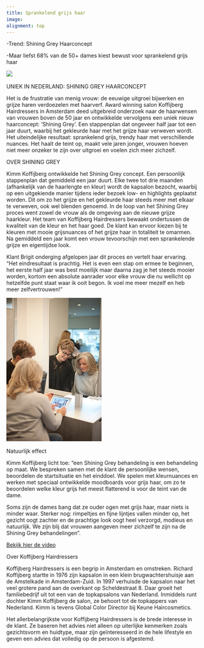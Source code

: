 ```yaml
---
title: Sprankelend grijs haar
image:
alignment: top
---
```



-Trend: Shining Grey Haarconcept

-Maar liefst 68% van de 50+ dames kiest bewust voor sprankelend grijs haar

![](/uploads/versions/shining-grey-3---x----5760-3240x---.jpg)

UNIEK IN NEDERLAND: SHINING GREY HAARCONCEPT

Het is de frustratie van menig vrouw: de eeuwige uitgroei bijwerken en grijze haren verdoezelen met haarverf. Award winning salon Koffijberg Hairdressers in Amsterdam deed uitgebreid onderzoek naar de haarwensen van vrouwen boven de 50 jaar en ontwikkelde vervolgens een uniek nieuw haarconcept: ‘Shining Grey’. Een stappenplan dat ongeveer half jaar tot een jaar duurt, waarbij het gekleurde haar met het grijze haar verweven wordt. Het uiteindelijke resultaat: sprankelend grijs, trendy haar met verschillende nuances. Het haalt de teint op, maakt vele jaren jonger, vrouwen hoeven niet meer onzeker te zijn over uitgroei en voelen zich meer zichzelf.

OVER SHINING GREY

Kimm Koffijberg ontwikkelde het Shining Grey concept. Een persoonlijk stappenplan dat gemiddeld een jaar duurt. Elke twee tot drie maanden (afhankelijk van de haarlengte en kleur) wordt de kapsalon bezocht, waarbij op een uitgekiende manier tijdens ieder bezoek low- en highlights geplaatst worden. Dit om zo het grijze en het gekleurde haar steeds meer met elkaar te verweven, ook wel blenden genoemd. In de loop van het Shining Grey proces went zowel de vrouw als de omgeving aan de nieuwe grijze haarkleur. Het team van Koffijberg Hairdressers bewaakt ondertussen de kwaliteit van de kleur en het haar goed. De klant kan ervoor kiezen bij te kleuren met mooie grijsnuances of het grijze haar in totaliteit te omarmen. Na gemiddeld een jaar komt een vrouw tevoorschijn met een sprankelende grijze en eigentijdse look.

Klant Brigit onderging afgelopen jaar dit proces en vertelt haar ervaring. “Het eindresultaat is prachtig. Het is even een stap om ermee te beginnen, het eerste half jaar was best moeilijk maar daarna zag je het steeds mooier worden, kortom een absolute aanrader voor elke vrouw die nu wellicht op hetzelfde punt staat waar ik ooit begon. Ik voel me meer mezelf en heb meer zelfvertrouwen!”

![](/uploads/versions/shining-grey-mini-kapper---x----250-376x---.jpg)

Natuurlijk effect

Kimm Koffijberg licht toe: “een Shining Grey behandeling is een behandeling op maat. We bespreken samen met de klant de persoonlijke wensen, beoordelen de startsituatie en het einddoel. We spelen met kleurnuances en werken met speciaal ontwikkelde moodboards voor grijs haar, om zo te beoordelen welke kleur grijs het meest flatterend is voor de teint van de dame.

Soms zijn de dames bang dat ze ouder ogen met grijs haar, maar niets is minder waar. Sterker nog: rimpeltjes en fijne lijntjes vallen minder op, het gezicht oogt zachter en de prachtige look oogt heel verzorgd, modieus en natuurlijk. We zijn blij dat vrouwen aangeven meer zichzelf te zijn na de Shining Grey behandelingen”.

[Bekijk hier de video](https://www.youtube.com/watch?v=J4UoU1TSk8U)

Over Koffijberg Hairdressers

Koffijberg Hairdressers is een begrip in Amsterdam en omstreken. Richard Koffijberg startte in 1976 zijn kapsalon in een klein brugwachtershuisje aan de Amstelkade in Amsterdam-Zuid. In 1997 verhuisde de kapsalon naar het veel grotere pand aan de overkant op Scheldestraat 8. Daar groeit het familiebedrijf uit tot een van de topkapsalons van Nederland. Inmiddels runt dochter Kimm Koffijberg de salon, ze behoort tot de topkappers van Nederland. Kimm is tevens Global Color Director bij Keune Haircosmetics.

Het allerbelangrijkste voor Koffijberg Hairdressers is de brede interesse in de klant. Ze baseren het advies niet alleen op uiterlijke kenmerken zoals gezichtsvorm en huidtype, maar zijn geïnteresseerd in de hele lifestyle en geven een advies dat volledig op de persoon is afgestemd.